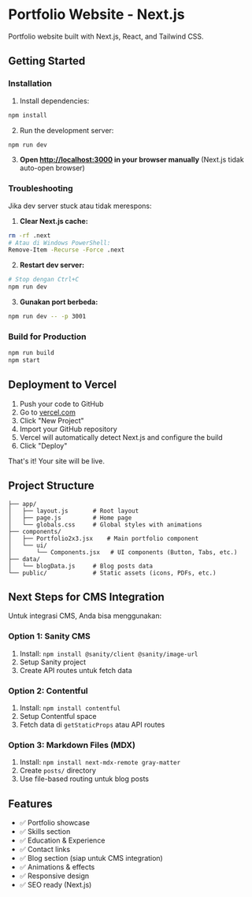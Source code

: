 # Portfolio Website - Next.js

Portfolio website built with Next.js, React, and Tailwind CSS.

## Getting Started

### Installation

1. Install dependencies:
```bash
npm install
```

2. Run the development server:
```bash
npm run dev
```

3. **Open [http://localhost:3000](http://localhost:3000) in your browser manually** (Next.js tidak auto-open browser)

### Troubleshooting

Jika dev server stuck atau tidak merespons:

1. **Clear Next.js cache:**
```bash
rm -rf .next
# Atau di Windows PowerShell:
Remove-Item -Recurse -Force .next
```

2. **Restart dev server:**
```bash
# Stop dengan Ctrl+C
npm run dev
```

3. **Gunakan port berbeda:**
```bash
npm run dev -- -p 3001
```

### Build for Production

```bash
npm run build
npm start
```

## Deployment to Vercel

1. Push your code to GitHub
2. Go to [vercel.com](https://vercel.com)
3. Click "New Project"
4. Import your GitHub repository
5. Vercel will automatically detect Next.js and configure the build
6. Click "Deploy"

That's it! Your site will be live.

## Project Structure

```
├── app/
│   ├── layout.js       # Root layout
│   ├── page.js         # Home page
│   └── globals.css     # Global styles with animations
├── components/
│   ├── Portfolio2x3.jsx    # Main portfolio component
│   └── ui/
│       └── Components.jsx   # UI components (Button, Tabs, etc.)
├── data/
│   └── blogData.js     # Blog posts data
└── public/             # Static assets (icons, PDFs, etc.)
```

## Next Steps for CMS Integration

Untuk integrasi CMS, Anda bisa menggunakan:

### Option 1: Sanity CMS
1. Install: `npm install @sanity/client @sanity/image-url`
2. Setup Sanity project
3. Create API routes untuk fetch data

### Option 2: Contentful
1. Install: `npm install contentful`
2. Setup Contentful space
3. Fetch data di `getStaticProps` atau API routes

### Option 3: Markdown Files (MDX)
1. Install: `npm install next-mdx-remote gray-matter`
2. Create `posts/` directory
3. Use file-based routing untuk blog posts

## Features

- ✅ Portfolio showcase
- ✅ Skills section
- ✅ Education & Experience
- ✅ Contact links
- ✅ Blog section (siap untuk CMS integration)
- ✅ Animations & effects
- ✅ Responsive design
- ✅ SEO ready (Next.js)
